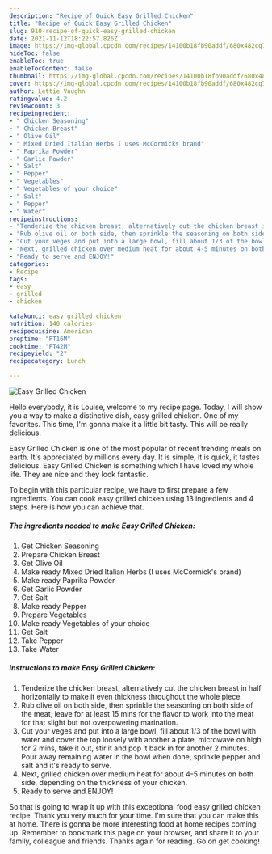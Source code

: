 ```yaml
---
description: "Recipe of Quick Easy Grilled Chicken"
title: "Recipe of Quick Easy Grilled Chicken"
slug: 910-recipe-of-quick-easy-grilled-chicken
date: 2021-11-12T18:22:57.826Z
image: https://img-global.cpcdn.com/recipes/14100b18fb90addf/680x482cq70/easy-grilled-chicken-recipe-main-photo.jpg
hideToc: false
enableToc: true
enableTocContent: false
thumbnail: https://img-global.cpcdn.com/recipes/14100b18fb90addf/680x482cq70/easy-grilled-chicken-recipe-main-photo.jpg
cover: https://img-global.cpcdn.com/recipes/14100b18fb90addf/680x482cq70/easy-grilled-chicken-recipe-main-photo.jpg
author: Lettie Vaughn
ratingvalue: 4.2
reviewcount: 3
recipeingredient:
- " Chicken Seasoning"
- " Chicken Breast"
- " Olive Oil"
- " Mixed Dried Italian Herbs I uses McCormicks brand"
- " Paprika Powder"
- " Garlic Powder"
- " Salt"
- " Pepper"
- " Vegetables"
- " Vegetables of your choice"
- " Salt"
- " Pepper"
- " Water"
recipeinstructions:
- "Tenderize the chicken breast, alternatively cut the chicken breast in half horizontally to make it even thickness throughout the whole piece."
- "Rub olive oil on both side, then sprinkle the seasoning on both side of the meat, leave for at least 15 mins for the flavor to work into the meat for that slight but not overpowering marination."
- "Cut your veges and put into a large bowl, fill about 1/3 of the bowl with water and cover the top loosely with another a plate, microwave on high for 2 mins, take it out, stir it and pop it back in for another 2 minutes. Pour away remaining water in the bowl when done, sprinkle pepper and salt and it&#39;s ready to serve."
- "Next, grilled chicken over medium heat for about 4-5 minutes on both side, depending on the thickness of your chicken."
- "Ready to serve and ENJOY!"
categories:
- Recipe
tags:
- easy
- grilled
- chicken

katakunci: easy grilled chicken 
nutrition: 140 calories
recipecuisine: American
preptime: "PT16M"
cooktime: "PT42M"
recipeyield: "2"
recipecategory: Lunch

---
```



![Easy Grilled Chicken](https://img-global.cpcdn.com/recipes/14100b18fb90addf/680x482cq70/easy-grilled-chicken-recipe-main-photo.jpg)

Hello everybody, it is Louise, welcome to my recipe page. Today, I will show you a way to make a distinctive dish, easy grilled chicken. One of my favorites. This time, I'm gonna make it a little bit tasty. This will be really delicious.

Easy Grilled Chicken is one of the most popular of recent trending meals on earth. It's appreciated by millions every day. It is simple, it is quick, it tastes delicious. Easy Grilled Chicken is something which I have loved my whole life. They are nice and they look fantastic.




To begin with this particular recipe, we have to first prepare a few ingredients. You can cook easy grilled chicken using 13 ingredients and 4 steps. Here is how you can achieve that.

<!--inarticleads1-->

##### The ingredients needed to make Easy Grilled Chicken:

1. Get  Chicken Seasoning
1. Prepare  Chicken Breast
1. Get  Olive Oil
1. Make ready  Mixed Dried Italian Herbs (I uses McCormick&#39;s brand)
1. Make ready  Paprika Powder
1. Get  Garlic Powder
1. Get  Salt
1. Make ready  Pepper
1. Prepare  Vegetables
1. Make ready  Vegetables of your choice
1. Get  Salt
1. Take  Pepper
1. Take  Water




<!--inarticleads2-->

##### Instructions to make Easy Grilled Chicken:

1. Tenderize the chicken breast, alternatively cut the chicken breast in half horizontally to make it even thickness throughout the whole piece.
1. Rub olive oil on both side, then sprinkle the seasoning on both side of the meat, leave for at least 15 mins for the flavor to work into the meat for that slight but not overpowering marination.
1. Cut your veges and put into a large bowl, fill about 1/3 of the bowl with water and cover the top loosely with another a plate, microwave on high for 2 mins, take it out, stir it and pop it back in for another 2 minutes. Pour away remaining water in the bowl when done, sprinkle pepper and salt and it&#39;s ready to serve.
1. Next, grilled chicken over medium heat for about 4-5 minutes on both side, depending on the thickness of your chicken.
1. Ready to serve and ENJOY!



So that is going to wrap it up with this exceptional food easy grilled chicken recipe. Thank you very much for your time. I'm sure that you can make this at home. There is gonna be more interesting food at home recipes coming up. Remember to bookmark this page on your browser, and share it to your family, colleague and friends. Thanks again for reading. Go on get cooking!
